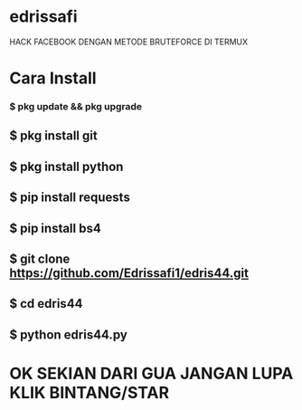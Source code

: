 # edrissafi
HACK FACEBOOK DENGAN METODE BRUTEFORCE DI TERMUX
# Cara Install
### $ pkg update && pkg upgrade
## $ pkg install git
## $ pkg install python
## $ pip install requests
## $ pip install bs4
## $ git clone https://github.com/Edrissafi1/edris44.git
## $ cd edris44
## $ python edris44.py
# OK SEKIAN DARI GUA JANGAN LUPA KLIK BINTANG/STAR
